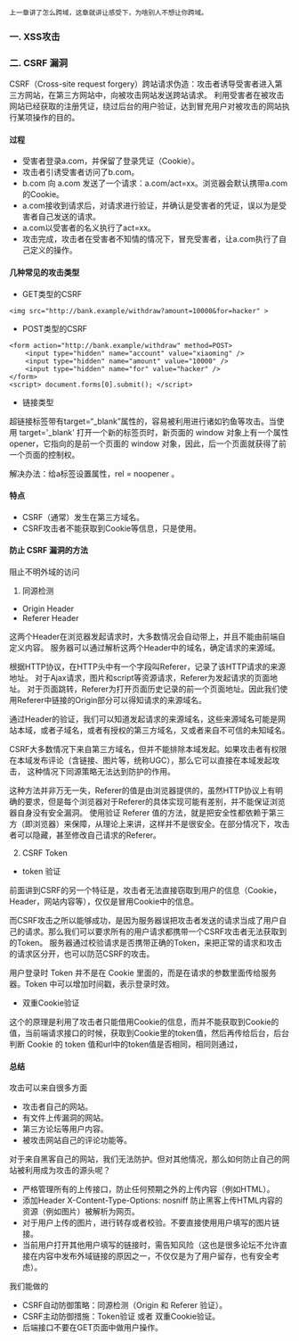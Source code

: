 
    上一章讲了怎么跨域，这章就讲让感受下，为啥别人不想让你跨域。

### 一. XSS攻击

### 二. CSRF 漏洞

 CSRF（Cross-site request forgery）跨站请求伪造：攻击者诱导受害者进入第三方网站，在第三方网站中，向被攻击网站发送跨站请求。
 利用受害者在被攻击网站已经获取的注册凭证，绕过后台的用户验证，达到冒充用户对被攻击的网站执行某项操作的目的。

 #### 过程

 * 受害者登录a.com，并保留了登录凭证（Cookie）。
 * 攻击者引诱受害者访问了b.com。
 * b.com 向 a.com 发送了一个请求：a.com/act=xx。浏览器会默认携带a.com的Cookie。
 * a.com接收到请求后，对请求进行验证，并确认是受害者的凭证，误以为是受害者自己发送的请求。
 * a.com以受害者的名义执行了act=xx。
 * 攻击完成，攻击者在受害者不知情的情况下，冒充受害者，让a.com执行了自己定义的操作。

 #### 几种常见的攻击类型

 * GET类型的CSRF

 ```
 <img src="http://bank.example/withdraw?amount=10000&for=hacker" >
 ```

 * POST类型的CSRF

 ```
 <form action="http://bank.example/withdraw" method=POST>
     <input type="hidden" name="account" value="xiaoming" />
     <input type="hidden" name="amount" value="10000" />
     <input type="hidden" name="for" value="hacker" />
 </form>
 <script> document.forms[0].submit(); </script>
 ```

 * 链接类型

 超链接<a>标签带有target=“_blank”属性的，容易被利用进行诸如钓鱼等攻击。当使用 target='_blank' 打开一个新的标签页时，新页面的 window
 对象上有一个属性 opener，它指向的是前一个页面的 window 对象，因此，后一个页面就获得了前一个页面的控制权。

 解决办法：给a标签设置属性，rel = noopener 。

 #### 特点

 * CSRF（通常）发生在第三方域名。
 * CSRF攻击者不能获取到Cookie等信息，只是使用。

 #### 防止 CSRF 漏洞的方法

 阻止不明外域的访问

 1) 同源检测

 * Origin Header
 * Referer Header

 这两个Header在浏览器发起请求时，大多数情况会自动带上，并且不能由前端自定义内容。 服务器可以通过解析这两个Header中的域名，确定请求的来源域。

 根据HTTP协议，在HTTP头中有一个字段叫Referer，记录了该HTTP请求的来源地址。 对于Ajax请求，图片和script等资源请求，Referer为发起请求的页面地址。
 对于页面跳转，Referer为打开页面历史记录的前一个页面地址。因此我们使用Referer中链接的Origin部分可以得知请求的来源域名。

 通过Header的验证，我们可以知道发起请求的来源域名，这些来源域名可能是网站本域，或者子域名，或者有授权的第三方域名，又或者来自不可信的未知域名。

 CSRF大多数情况下来自第三方域名，但并不能排除本域发起。如果攻击者有权限在本域发布评论（含链接、图片等，统称UGC），那么它可以直接在本域发起攻击，
 这种情况下同源策略无法达到防护的作用。

 这种方法并非万无一失，Referer的值是由浏览器提供的，虽然HTTP协议上有明确的要求，但是每个浏览器对于Referer的具体实现可能有差别，并不能保证浏览器自身没有安全漏洞。
 使用验证 Referer 值的方法，就是把安全性都依赖于第三方（即浏览器）来保障，从理论上来讲，这样并不是很安全。在部分情况下，攻击者可以隐藏，甚至修改自己请求的Referer。

 2) CSRF Token

  * token 验证

 前面讲到CSRF的另一个特征是，攻击者无法直接窃取到用户的信息（Cookie，Header，网站内容等），仅仅是冒用Cookie中的信息。

 而CSRF攻击之所以能够成功，是因为服务器误把攻击者发送的请求当成了用户自己的请求。那么我们可以要求所有的用户请求都携带一个CSRF攻击者无法获取到的Token。
 服务器通过校验请求是否携带正确的Token，来把正常的请求和攻击的请求区分开，也可以防范CSRF的攻击。

 用户登录时 Token 并不是在 Cookie 里面的，而是在请求的参数里面传给服务器。Token 中可以增加时间戳，表示登录时效。

 * 双重Cookie验证

 这个的原理是利用了攻击者只能借用Cookie的信息，而并不能获取到Cookie的值，当前端请求接口的时候，获取到Cookie里的token值，然后再传给后台，后台判断 Cookie 的 token
 值和url中的token值是否相同，相同则通过，

 #### 总结

 攻击可以来自很多方面

 * 攻击者自己的网站。
 * 有文件上传漏洞的网站。
 * 第三方论坛等用户内容。
 * 被攻击网站自己的评论功能等。

 对于来自黑客自己的网站，我们无法防护。但对其他情况，那么如何防止自己的网站被利用成为攻击的源头呢？

 * 严格管理所有的上传接口，防止任何预期之外的上传内容（例如HTML）。
 * 添加Header X-Content-Type-Options: nosniff 防止黑客上传HTML内容的资源（例如图片）被解析为网页。
 * 对于用户上传的图片，进行转存或者校验。不要直接使用用户填写的图片链接。
 * 当前用户打开其他用户填写的链接时，需告知风险（这也是很多论坛不允许直接在内容中发布外域链接的原因之一，不仅仅是为了用户留存，也有安全考虑）。

 我们能做的

 * CSRF自动防御策略：同源检测（Origin 和 Referer 验证）。
 * CSRF主动防御措施：Token验证 或者 双重Cookie验证。
 * 后端接口不要在GET页面中做用户操作。
